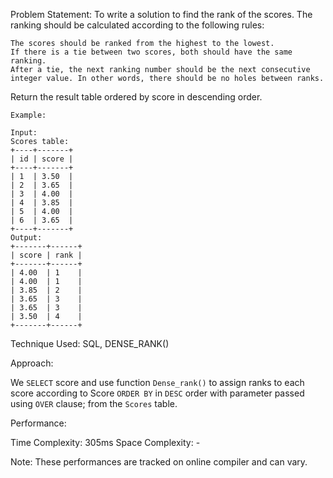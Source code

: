 Problem Statement: To write a solution to find the rank of the scores. The ranking should be calculated according to the following rules:

    The scores should be ranked from the highest to the lowest.
    If there is a tie between two scores, both should have the same ranking.
    After a tie, the next ranking number should be the next consecutive integer value. In other words, there should be no holes between ranks.

Return the result table ordered by score in descending order.

```
Example:

Input:
Scores table:
+----+-------+
| id | score |
+----+-------+
| 1  | 3.50  |
| 2  | 3.65  |
| 3  | 4.00  |
| 4  | 3.85  |
| 5  | 4.00  |
| 6  | 3.65  |
+----+-------+
Output:
+-------+------+
| score | rank |
+-------+------+
| 4.00  | 1    |
| 4.00  | 1    |
| 3.85  | 2    |
| 3.65  | 3    |
| 3.65  | 3    |
| 3.50  | 4    |
+-------+------+

```

Technique Used: SQL, DENSE_RANK()

Approach:

We `SELECT` score and use function `Dense_rank()` to assign ranks to each score according to Score `ORDER BY` in `DESC` order with parameter passed using `OVER` clause; from the `Scores` table.

Performance:

Time Complexity: 305ms
Space Complexity: -

Note: These performances are tracked on online compiler and can vary.
